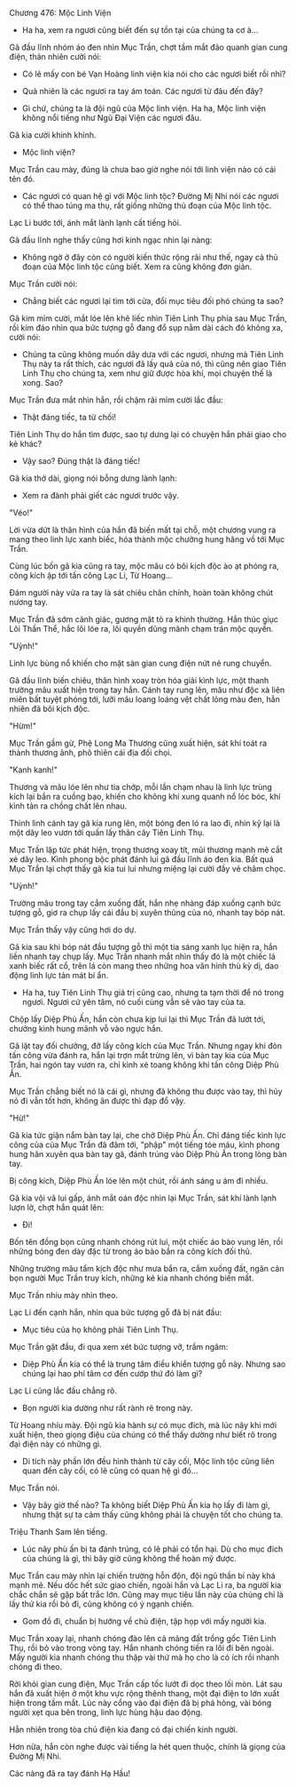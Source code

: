 




Chương 476: Mộc Linh Viện


- Ha ha, xem ra ngươi cũng biết đến sự tồn tại của chúng ta cơ à...

Gã đầu lĩnh nhóm áo đen nhìn Mục Trần, chợt tầm mắt đảo quanh gian cung điện, thản nhiên cười nói:

- Có lẽ mấy con bé Vạn Hoàng linh viện kia nói cho các ngươi biết rồi nhỉ?

- Quả nhiên là các ngươi ra tay ám toán. Các ngươi từ đâu đến đây?

- Gì chứ, chúng ta là đội ngũ của Mộc linh viện. Ha ha, Mộc linh viện không nổi tiếng như Ngũ Đại Viện các ngươi đâu.

Gã kia cười khinh khỉnh.

- Mộc linh viện?

Mục Trần cau mày, đúng là chưa bao giờ nghe nói tới linh viện nào có cái tên đó.

- Các ngươi có quan hệ gì với Mộc linh tộc? Đường Mị Nhi nói các ngươi có thể thao túng ma thụ, rất giống những thủ đoạn của Mộc linh tộc.

Lạc Li bước tới, ánh mắt lành lạnh cất tiếng hỏi.

Gã đầu lĩnh nghe thấy cũng hơi kinh ngạc nhìn lại nàng:

- Không ngờ ở đây còn có người kiến thức rộng rãi như thế, ngay cả thủ đoạn của Mộc linh tộc cũng biết. Xem ra cũng không đơn giản.

Mục Trần cười nói:

- Chẳng biết các ngươi lại tìm tới cửa, đổi mục tiêu đối phó chúng ta sao?

Gã kim mỉm cười, mắt lóe lên khẽ liếc nhìn Tiên Linh Thụ phía sau Mục Trần, rồi kím đáo nhìn qua bức tượng gỗ đang đổ sụp nằm dài cách đó không xa, cười nói:

- Chúng ta cũng không muốn dây dưa với các ngươi, nhưng mà Tiên Linh Thụ này ta rất thích, các ngươi đã lấy quả của nó, thì cũng nên giao Tiên Linh Thụ cho chúng ta, xem như giữ được hòa khí, mọi chuyện thế là xong. Sao?

Mục Trần đưa mắt nhìn hắn, rồi chậm rãi mỉm cười lắc đầu:

- Thật đáng tiếc, ta từ chối!

Tiên Linh Thụ do hắn tìm được, sao tự dưng lại có chuyện hắn phải giao cho kẻ khác?

- Vậy sao? Đúng thật là đáng tiếc!

Gã kia thở dài, giọng nói bỗng dưng lành lạnh:

- Xem ra đành phải giết các ngươi trước vậy.

"Véo!"

Lời vừa dứt là thân hình của hắn đã biến mất tại chỗ, một chương vung ra mang theo linh lực xanh biếc, hóa thành mộc chưởng hung hăng vồ tới Mục Trần.

Cùng lúc bốn gã kia cũng ra tay, mộc mâu có bôi kịch độc ào ạt phóng ra, công kích ập tới tấn công Lạc Li, Từ Hoang...

Đám người này vừa ra tay là sát chiêu chân chính, hoàn toàn không chút nương tay.

Mục Trần đã sớm cảnh giác, gương mặt tỏ ra khinh thường. Hắn thúc giục Lôi Thần Thể, hắc lôi lóe ra, lôi quyền dũng mãnh chạm trán mộc quyền.

"Uỳnh!"

Linh lực bùng nổ khiến cho mặt sàn gian cung điện nứt nẻ rung chuyển.

Gã đầu lĩnh biến chiêu, thân hình xoay tròn hóa giải kình lực, một thanh trường mâu xuất hiện trong tay hắn. Cánh tay rung lên, mâu như độc xà liên miên bất tuyệt phóng tới, lưỡi mâu loang loáng vệt chất lỏng màu đen, hẳn nhiên đã bôi kịch độc.

"Hừm!"

Mục Trần gầm gừ, Phệ Long Ma Thương cũng xuất hiện, sát khí toát ra thành thương ảnh, phô thiên cái địa đối chọi.

"Kanh kanh!"

Thương và mâu lóe lên như tia chớp, mỗi lần chạm nhau là linh lực trùng kích lại bắn ra cuồng bạo, khiến cho không khí xung quanh nổ lóc bóc, khí kình tản ra chồng chất lên nhau.

Thình lình cánh tay gã kia rung lên, một bóng đen ló ra lao đi, nhìn kỹ lại là một dây leo vươn tới quấn lấy thân cây Tiên Linh Thụ.

Mục Trần lập tức phát hiện, trọng thương xoay tít, mũi thương mạnh mẽ cắt xé dây leo. Kình phong bộc phát đánh lui gã đầu lĩnh áo đen kia. Bất quá Mục Trần lại chợt thấy gã kia tui lui nhưng miệng lại cười đầy vẻ châm chọc.

"Uỳnh!"

Trường mâu trong tay cắm xuống đất, hắn nhẹ nhàng đáp xuống cạnh bức tượng gỗ, giơ ra chụp lấy cái đầu bị xuyên thủng của nó, nhanh tay bóp nát.

Mục Trần thấy vậy cũng hơi do dự.

Gã kia sau khi bóp nát đầu tượng gỗ thì một tia sáng xanh lục hiện ra, hắn liền nhanh tay chụp lấy. Mục Trần nhanh mắt nhìn thấy đó là một chiếc lá xanh biếc rất cổ, trên lá còn mang theo những hoa văn hình thù kỳ dị, dao động linh lực tản mát bí ẩn.

- Ha ha, tuy Tiên Linh Thụ giá trị cũng cao, nhưng ta tạm thời để nó trong ngươi. Ngươi cứ yên tâm, nó cuối cùng vẫn sẽ vào tay của ta.

Chộp lấy Diệp Phù Ấn, hắn còn chưa kịp lui lại thì Mục Trần đã lướt tới, chưởng kình hung mãnh vỗ vào ngực hắn.

Gã lật tay đối chưởng, đỡ lấy công kích của Mục Trần. Nhưng ngay khi đòn tấn công vừa đánh ra, hắn lại trợn mắt trừng lên, vì bàn tay kia của Mục Trần, hai ngón tay vươn ra, chỉ kình xé toang không khí tấn công Diệp Phù Ấn.

Mục Trần chẳng biết nó là cái gì, nhưng đã không thu được vào tay, thì hủy nó đi vẫn tốt hơn, không ăn được thì đạp đổ vậy.

"Hừ!"

Gã kia tức giận nắm bàn tay lại, che chở Diệp Phù Ấn. Chỉ đáng tiếc kình lực công của của Mục Trần đã đâm tới, "phập" một tiếng tóe máu, kình phong hung hãn xuyên qua bàn tay gã, đánh trúng vào Diệp Phù Ấn trong lòng bàn tay.

Bị công kích, Diệp Phù Ấn lóe lên một chút, rồi ánh sáng u ám đi nhiều.

Gã kia vội vã lui gấp, ánh mắt oán độc nhìn lại Mục Trần, sát khí lành lạnh lượn lờ, chợt hắn quát lên:

- Đi!

Bốn tên đồng bọn cũng nhanh chóng rút lui, một chiếc áo bào vung lên, rồi những bóng đen dày đặc từ trong áo bào bắn ra công kích đối thủ.

Những trường mâu tẩm kịch độc như mưa bắn ra, cắm xuống đất, ngăn cản bọn người Mục Trần truy kích, những kẻ kia nhanh chóng biến mất.

Mục Trần nhíu mày nhìn theo.

Lạc Li đến cạnh hắn, nhìn qua bức tượng gỗ đã bị nát đầu:

- Mục tiêu của họ không phải Tiên Linh Thụ.

Mục Trần gật đầu, đi qua xem xét bức tượng vỡ, trầm ngâm:

- Diệp Phù Ấn kia có thể là trung tâm điều khiển tượng gỗ này. Nhưng sao chúng lại hao phí tâm cơ đến cướp thứ đó làm gì?

Lạc Li cũng lắc đầu chẳng rõ.

- Bọn người kia dường như rất rành rẽ trong này.

Từ Hoang nhíu mày. Đội ngũ kia hành sự có mục đích, mà lúc nãy khi mới xuất hiện, theo giọng điệu của chúng có thể thấy dường như biết rõ trong đại điện này có những gì.

- Di tích này phần lớn đều hình thành từ cây cối, Mộc linh tộc cũng liên quan đến cây cối, có lẽ cũng có quan hệ gì đó...

Mục Trần nói.

- Vậy bây giờ thế nào? Ta không biết Diệp Phù Ấn kia họ lấy đi làm gì, nhưng thật sự ta cảm thấy cũng không phải là chuyện tốt cho chúng ta.

Triệu Thanh Sam lên tiếng.

- Lúc nãy phù ấn bị ta đánh trúng, có lẽ phải có tổn hại. Dù cho mục đích của chúng là gì, thì bây giờ cũng không thể hoàn mỹ được.

Mục Trần cau mày nhìn lại chiến trường hỗn độn, đội ngũ thần bí này khá mạnh mẽ. Nếu dốc hết sức giao chiến, ngoài hắn và Lạc Li ra, ba người kia chắc chắn sẽ gặp bất trắc lớn. Cũng may mục tiêu lần này của chúng chỉ là lấy thứ kia rồi bỏ đi, cũng không có ý ngạnh chiến.

- Gom đồ đi, chuẩn bị hướng về chủ điện, tập họp với mấy người kia.

Mục Trần xoay lại, nhanh chóng đào lên cả mảng đất trồng gốc Tiên Linh Thụ, rồi bỏ vào trong vòng tay. Hắn nhanh chóng tiến ra lối đi bên ngoài. Mấy người kia nhanh chóng thu thập vài thứ mà họ cho là có ích rồi nhanh chóng đi theo.

Rời khỏi gian cung điện, Mục Trần cấp tốc lướt đi dọc theo lối mòn. Lát sau hắn đã xuất hiện ở một khu vực rộng thênh thang, một đại điện to lớn xuất hiện trong tầm mắt. Lúc này cổng vào đại điện đã bị phá hỏng, vài bóng người xẹt qua bên trong, linh lực hùng hậu dao động.

Hẳn nhiên trong tòa chủ điện kia đang có đại chiến kinh người.

Hơn nữa, hắn còn nghe được vài tiếng la hét quen thuộc, chính là giọng của Đường Mị Nhi.

Các nàng đã ra tay đánh Hạ Hầu!





